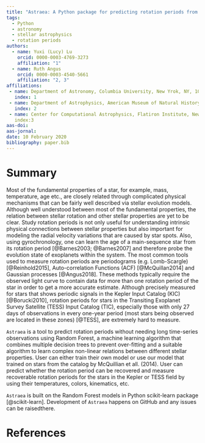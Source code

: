 ```yaml
---
title: "Astraea: A Python package for predicting rotation periods from Kepler/TESS light curves"
tags:
  - Python
  - astronomy
  - stellar astrophysics
  - rotation periods
authors:
  - name: Yuxi (Lucy) Lu
    orcid: 0000-0003-4769-3273
    affiliation: "1" 
  - name: Ruth Angus
    orcid: 0000-0003-4540-5661
    affiliation: "2, 3"
affiliations:
 - name: Department of Astronomy, Columbia University, New Yrok, NY, 10027, USA
   index: 1
 - name: Department of Astrophysics, American Museum of Natural History, New York, NY, 10024, USA
   index: 2
 - name: Center for Computational Astrophysics, Flatiron Institute, New York, NY, 10010, USA
   index:3
aas-doi: 
aas-jornal: 
date: 10 February 2020
bibliography: paper.bib
---
```


# Summary
Most of the fundamental properties of a star, for example, mass, temperature, age etc., are closely related through complicated physical mechanisms that can be fairly well described via stellar evolution models.
Although well understood between most of the fundamental properties, the relation between stellar rotation and other stellar properties are yet to be clear.
Study rotation periods is not only useful for understanding intrinsic physical connections between stellar properties but also important for modeling the radial velocity variations that are caused by star spots.
Also, using gyrochronology, one can learn the age of a main-sequence star from its rotation period [@Barnes2003; @Barnes2007] and therefore probe the evolution state of exoplanets within the system.
The most common tools used to measure rotation periods are periodograms (e.g. Lomb-Scargle) [@Reinhold2015], Auto-correlation Functions (ACF) [@McQuillan2014] and Gaussian processes [@Angus2018].
These methods typically require the observed light curve to contain data for more than one rotation period of the star in order to get a more accurate estimate.
Although precisely measured for stars that shows periodic signals in the Kepler Input Catalog (KIC) [@Borucki2010], rotation periods for stars in the Transiting Exoplanet Survey Satellite (TESS) Input Catalog (TIC), especially those with only 27 days of observations in every one-year period (most stars being observed are located in these zones) [@TESS], are extremely hard to measure.

``Astraea`` is a tool to predict rotation periods without needing long time-series observations using Random Forest, a machine learning algorithm that combines multiple decision trees to prevent over-fitting and a suitable algorithm to learn complex non-linear relations between different stellar properties.
User can either train their own model or use our model that trained on stars from the catalog by McQuillian et all. (2014).
User can predict whether the rotation period can be recovered and measure recoverable rotation periods for the stars in the Kepler or TESS field by using their temperatures, colors, kinematics, etc.

``Astraea`` is built on the Random Forest models in Python scikit-learn package [@scikit-learn]. 
Development of ``Astraea`` happens on GitHub and any issues can be raisedthere.

# References
